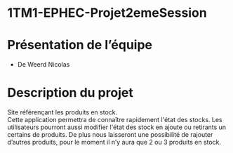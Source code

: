 # 1TM1-EPHEC-Projet2emeSession
# Présentation de l’équipe 
- De Weerd Nicolas
# Description du projet
Site référençant les produits en stock.  
Cette application permettra de connaître rapidement l'état des stocks. Les utilisateurs pourront aussi modifier l'état des stock en ajoute ou retirants un certains de produits.
De plus nous laisseront une possibilité de rajouter d’autres produits, pour le moment il n’y aura que 2 ou 3 produits en stock.
